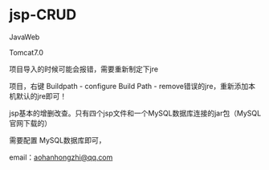 # jsp-CRUD

JavaWeb

Tomcat7.0


项目导入的时候可能会报错，需要重新制定下jre

项目，右键 Buildpath  - configure Build Path  -  remove错误的jre，重新添加本机默认的jre即可！



jsp基本的增删改查。只有四个jsp文件和一个MySQL数据库连接的jar包（MySQL官网下载的）


需要配置
MySQL数据库即可，




email：aohanhongzhi@qq.com


